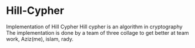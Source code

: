 # Hill-Cypher
Implementation of Hill Cypher
Hill cypher is an algorithm in cryptography
The implementation is done by a team of three collage to get better at team work, Aziz(me), islam, rady.
